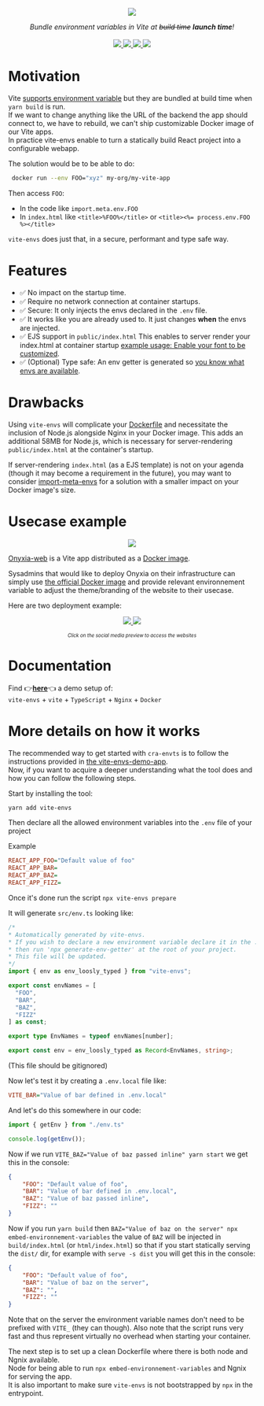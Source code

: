 <p align="center">
    <img src="https://github.com/garronej/vite-envs/assets/6702424/0f290fd7-19ea-41e6-97fb-da3fcc79d848">  
</p>
<p align="center">
    <i>Bundle environment variables in Vite at <strike>build time</strike> <b> launch time</b>!</i>
    <br>
    <br>
    <a href="https://github.com/garronej/vite-envs/actions">
      <img src="https://github.com/garronej/vite-envs/workflows/ci/badge.svg?branch=main">
    </a>
    <a href="https://bundlephobia.com/package/vite-envs">
      <img src="https://img.shields.io/bundlephobia/minzip/vite-envs">
    </a>
    <a href="https://github.com/garronej/vite-envs/blob/aa97a3cc446a0afdb7769a1d351c5b45723d3481/tsconfig.json#L14">
        <img src="https://camo.githubusercontent.com/0f9fcc0ac1b8617ad4989364f60f78b2d6b32985ad6a508f215f14d8f897b8d3/68747470733a2f2f62616467656e2e6e65742f62616467652f547970655363726970742f7374726963742532302546302539462539322541412f626c7565">
    </a>
    <a href="https://github.com/garronej/vite-envs/blob/main/LICENSE">
      <img src="https://img.shields.io/npm/l/vite-envs">
    </a>
</p>

# Motivation

Vite [supports environment variable](https://vitejs.dev/guide/env-and-mode) but they are bundled at build time when `yarn build` is run.  
If we want to change anything like the URL of the backend the app should connect to, we have to rebuild, we can't ship customizable Docker image of our Vite apps.  
In practice vite-envs enable to turn a statically build React project into a configurable webapp.  

The solution would be to be able to do:  
```bash
 docker run --env FOO="xyz" my-org/my-vite-app
 ```
Then access `FOO`:  
- In the code like `import.meta.env.FOO` 
- In `index.html` like `<title>%FOO%</title>` or `<title><%= process.env.FOO %></title>`

`vite-envs` does just that, in a secure, performant and type safe way.  

# Features

- ✅ No impact on the startup time.
- ✅ Require no network connection at container startups.
- ✅ Secure: It only injects the envs declared in the `.env` file.  
- ✅ It works like you are already used to. It just changes **when** the envs are injected.  
- ✅  EJS support in `public/index.html` 
This enables to server render your index.html at container startup [example usage: Enable your font to be customized](https://github.com/InseeFrLab/onyxia/blob/beafadd3bd5183ce2b5a0928ee2ef1dc6212d121/web/public/index.html#L41-L88).  
- ✅ (Optional) Type safe: An env getter is generated so [you know what envs are available](https://user-images.githubusercontent.com/6702424/154802407-92d2d0b7-b74c-4b35-a2b5-5c27c26d5127.png).  

# Drawbacks

Using `vite-envs` will complicate your [Dockerfile](https://github.com/etalab/vite-envs-demo-app/blob/main/Dockerfile) and necessitate the inclusion of Node.js alongside 
Nginx in your Docker image. This adds an additional 58MB for Node.js, which is necessary for server-rendering `public/index.html` at the container's startup.

If server-rendering `index.html` (as a EJS template) is not on your agenda (though it may become a requirement in the future), you may want 
to consider [import-meta-envs](https://import-meta-env.org/) for a solution with a smaller impact on your Docker image's size.


# Usecase example

<p align="center">
	<img src="https://user-images.githubusercontent.com/6702424/154810177-3da80638-93c3-4a41-9710-13541b9d8974.png" />
</p>

[Onyxia-web](https://github.com/InseeFrLab/onyxia-web) is a Vite app distributed as a [Docker image](https://hub.docker.com/r/inseefrlab/onyxia-web/tags).  

Sysadmins that would like to deploy Onyxia on their infrastructure can simply use
[the official Docker image](https://hub.docker.com/r/inseefrlab/onyxia-web/tags) and provide relevant environnement variable to adjust the theme/branding of the website to their usecase.  

Here are two deployment example:  

<p align="center">
  <a href="https://datalab.sspcloud.fr">
    <img src="https://user-images.githubusercontent.com/6702424/154809580-b38abbc2-d7be-4fc2-ad7d-b830d88f3a57.png">  
  </a>
  <a href="https://sill-demo.etalab.gouv.fr/">
    <img src="https://user-images.githubusercontent.com/6702424/154809578-4aaa5501-e356-484b-8a95-c2a59e287cf9.png">  
  </a>
</p>
<p align="center">
        <sub><sup><em>Click on the social media preview to access the websites</em></sup></sub>
</p>


# Documentation

Find 👉[**here**](https://github.com/garronej/vite-envs-demo-app)👈 a demo setup of:  
`vite-envs` + `vite` + `TypeScript` + `Nginx` + `Docker`


# More details on how it works

The recommended way to get started with `cra-envts` is to follow the instructions
provided in [the vite-envs-demo-app](https://github.com/garronej/vite-envs-demo-app).  
Now, if you want to acquire a deeper understanding what the tool does and how
you can follow the following steps.

Start by installing the tool: 

```bash
yarn add vite-envs 
```

Then declare all the allowed environment variables into the `.env` file of your project

Example
```ini
REACT_APP_FOO="Default value of foo"
REACT_APP_BAR=
REACT_APP_BAZ=
REACT_APP_FIZZ=
```

Once it's done run the script `npx vite-envs prepare`

It will generate `src/env.ts` looking like:
```typescript
/* 
* Automatically generated by vite-envs.
* If you wish to declare a new environment variable declare it in the .env file (prefixed by REACT_APP_)
* then run 'npx generate-env-getter' at the root of your project.
* This file will be updated.
*/
import { env as env_loosly_typed } from "vite-envs";

export const envNames = [
  "FOO",
  "BAR",
  "BAZ",
  "FIZZ"
] as const;

export type EnvNames = typeof envNames[number];

export const env = env_loosly_typed as Record<EnvNames, string>;
```
(This file should be gitignored)  

Now let's test it by creating a `.env.local` file like:  
```ini
VITE_BAR="Value of bar defined in .env.local"
```

And let's do this somewhere in our code: 

```typescript
import { getEnv } from "./env.ts"

console.log(getEnv());
```
Now if we run `VITE_BAZ="Value of baz passed inline" yarn start` we get this
in the console: 

```json
{
    "FOO": "Default value of foo",
    "BAR": "Value of bar defined in .env.local",
    "BAZ": "Value of baz passed inline",
    "FIZZ": ""
}
```

Now if you run `yarn build` then `BAZ="Value of baz on the server" npx embed-environnement-variables`
the value of `BAZ` will be injected in `build/index.html` (or `html/index.html`) so that if you 
start statically serving
the `dist/` dir, for example with `serve -s dist` you will get this in the console:  

```json
{
    "FOO": "Default value of foo",
    "BAR": "Value of baz on the server",
    "BAZ": "",
    "FIZZ": ""
}
```

Note that on the server the environment variable names don't need to be prefixed with `VITE_` (they can though).
Also note that the script runs very fast and thus represent virtually no overhead when starting your container.  

The next step is to set up a clean Dockerfile where there is both node and Ngnix available.  
Node for being able to run `npx embed-environnement-variables` and Ngnix for serving the app.  
It is also important to make sure `vite-envs` is not bootstrapped by `npx` in the entrypoint.
